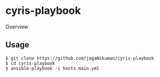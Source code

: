 cyris-playbook
====
Overview

## Usage
```
$ git clone https://github.com/jagaNikuman/cyris-playbook
$ cd cyris-playbook
$ ansible-playbook -i hosts main.yml
```
